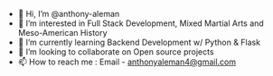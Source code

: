 - 👋 Hi, I’m @anthony-aleman
- 👀 I’m interested in Full Stack Development, Mixed Martial Arts and Meso-American History
- 🌱 I’m currently learning Backend Development w/ Python & Flask
- 💞️ I’m looking to collaborate on Open source projects
- 📫 How to reach me : Email - anthonyaleman4@gmail.com

<!---
anthony-aleman/anthony-aleman is a ✨ special ✨ repository because its `README.md` (this file) appears on your GitHub profile.
You can click the Preview link to take a look at your changes.
--->
